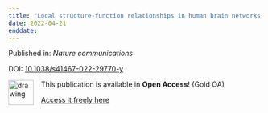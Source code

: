 ```yaml
---
title: "Local structure-function relationships in human brain networks across the lifespan."
date: 2022-04-21
enddate:
---
```


Published in: *Nature communications*

DOI: [10.1038/s41467-022-29770-y](https://doi.org/10.1038/s41467-022-29770-y)

<img src="https://upload.wikimedia.org/wikipedia/commons/thumb/7/77/Open_Access_logo_PLoS_transparent.svg/800px-Open_Access_logo_PLoS_transparent.svg.png" alt="drawing" width="50" align="left"/> &nbsp;&nbsp;&nbsp;This publication is available in **Open Access**! (Gold OA)

&nbsp;&nbsp;&nbsp;[Access it freely here](https://www.nature.com/articles/s41467-022-29770-y.pdf
)


